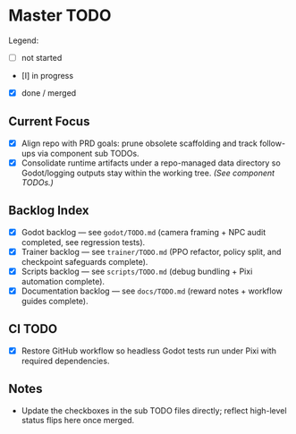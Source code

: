 # Master TODO

Legend:
- [ ] not started
- [I] in progress
- [x] done / merged

## Current Focus
- [x] Align repo with PRD goals: prune obsolete scaffolding and track follow-ups via component sub TODOs.
- [x] Consolidate runtime artifacts under a repo-managed data directory so Godot/logging outputs stay within the working tree. *(See component TODOs.)*

## Backlog Index
- [x] Godot backlog — see `godot/TODO.md` (camera framing + NPC audit completed, see regression tests).
- [x] Trainer backlog — see `trainer/TODO.md` (PPO refactor, policy split, and checkpoint safeguards complete).
- [x] Scripts backlog — see `scripts/TODO.md` (debug bundling + Pixi automation complete).
- [x] Documentation backlog — see `docs/TODO.md` (reward notes + workflow guides complete).

## CI TODO
- [x] Restore GitHub workflow so headless Godot tests run under Pixi with required dependencies.

## Notes
- Update the checkboxes in the sub TODO files directly; reflect high-level status flips here once merged.
